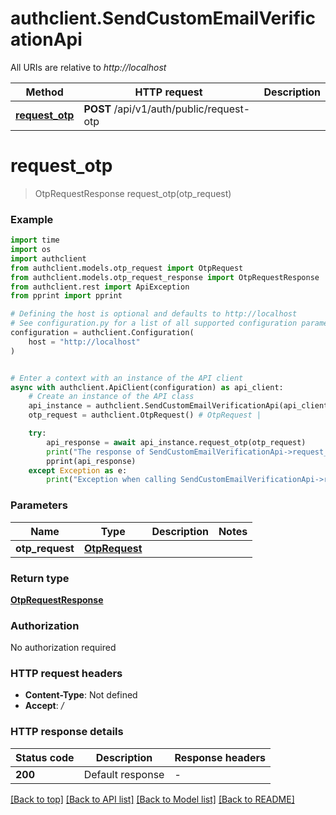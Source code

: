 # authclient.SendCustomEmailVerificationApi

All URIs are relative to *http://localhost*

Method | HTTP request | Description
------------- | ------------- | -------------
[**request_otp**](SendCustomEmailVerificationApi.md#request_otp) | **POST** /api/v1/auth/public/request-otp | 


# **request_otp**
> OtpRequestResponse request_otp(otp_request)



### Example

```python
import time
import os
import authclient
from authclient.models.otp_request import OtpRequest
from authclient.models.otp_request_response import OtpRequestResponse
from authclient.rest import ApiException
from pprint import pprint

# Defining the host is optional and defaults to http://localhost
# See configuration.py for a list of all supported configuration parameters.
configuration = authclient.Configuration(
    host = "http://localhost"
)


# Enter a context with an instance of the API client
async with authclient.ApiClient(configuration) as api_client:
    # Create an instance of the API class
    api_instance = authclient.SendCustomEmailVerificationApi(api_client)
    otp_request = authclient.OtpRequest() # OtpRequest | 

    try:
        api_response = await api_instance.request_otp(otp_request)
        print("The response of SendCustomEmailVerificationApi->request_otp:\n")
        pprint(api_response)
    except Exception as e:
        print("Exception when calling SendCustomEmailVerificationApi->request_otp: %s\n" % e)
```



### Parameters

Name | Type | Description  | Notes
------------- | ------------- | ------------- | -------------
 **otp_request** | [**OtpRequest**](OtpRequest.md)|  | 

### Return type

[**OtpRequestResponse**](OtpRequestResponse.md)

### Authorization

No authorization required

### HTTP request headers

 - **Content-Type**: Not defined
 - **Accept**: */*

### HTTP response details
| Status code | Description | Response headers |
|-------------|-------------|------------------|
**200** | Default response |  -  |

[[Back to top]](#) [[Back to API list]](../README.md#documentation-for-api-endpoints) [[Back to Model list]](../README.md#documentation-for-models) [[Back to README]](../README.md)

